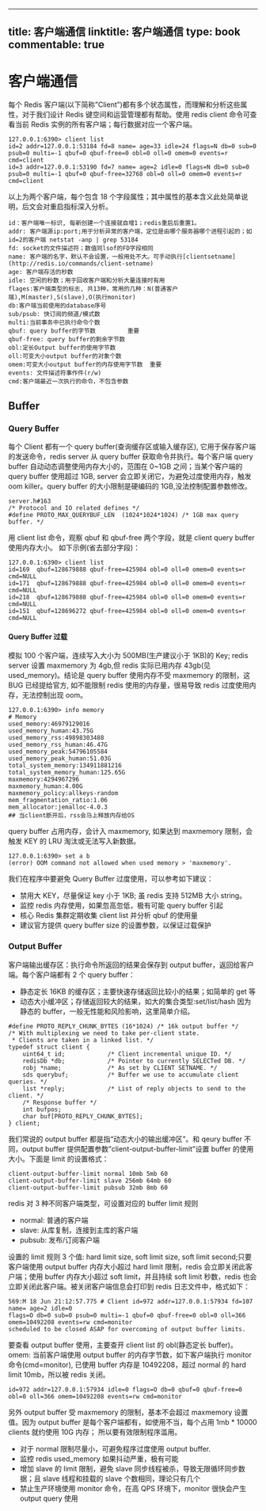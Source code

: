 
---
title: 客户端通信
linktitle: 客户端通信
type: book
commentable: true
---

# 客户端通信

每个 Redis 客户端(以下简称”Client”)都有多个状态属性，而理解和分析这些属性，对于我们设计 Redis 键空间和运营管理都有帮助。使用 redis client 命令可查看当前 Redis 实例的所有客户端；每行数据对应一个客户端。

```
127.0.0.1:6390> client list
id=2 addr=127.0.0.1:53184 fd=8 name= age=33 idle=24 flags=N db=0 sub=0 psub=0 multi=-1 qbuf=0 qbuf-free=0 obl=0 oll=0 omem=0 events=r cmd=client
id=3 addr=127.0.0.1:53190 fd=7 name= age=2 idle=0 flags=N db=0 sub=0 psub=0 multi=-1 qbuf=0 qbuf-free=32768 obl=0 oll=0 omem=0 events=r cmd=client
```

以上为两个客户端，每个包含 18 个字段属性；其中属性的基本含义此处简单说明，后文会对重启指标深入分析。

```
id：客户端唯一标识, 每新创建一个连接就自增1；redis重启后重置1。
addr: 客户端源ip:port;用于分析异常的客户端，定位是由哪个服务器哪个进程引起的；如id=2的客户端 netstat -anp | grep 53184
fd: socket的文件描述符；数值同lsof的FD字段相同
name: 客户端的名字，默认不会设置，一般用处不大。可手动执行[clientsetname](http://redis.io/commands/client-setname)
age: 客户端存活的秒数
idle: 空闲的秒数；用于回收客户端和分析大量连接时有用
flages:客户端类型的标志, 共13种，常用的几种：N(普通客户端),M(master),S(slave),O(执行monitor)
db:客户端当前使用的database序号
sub/psub: 快订阅的频道/模式数
multi:当前事务中已执行命令个数
qbuf: query buffer的字节数         重要
qbuf-free: query buffer的剩余字节数
obl:定长Output buffer的使用字节数
oll:可变大小output buffer的对象个数
omem:可变大小output buffer的内存使用字节数  重要
events: 文件描述符事作件(r/w)
cmd:客户端最近一次执行的命令，不包含参数
```

## Buffer

### Query Buffer

每个 Client 都有一个 query buffer(查询缓存区或输入缓存区), 它用于保存客户端的发送命令，redis server 从 query buffer 获取命令并执行。每个客户端 query buffer 自动动态调整使用内存大小的，范围在 0~1GB 之间；当某个客户端的 query buffer 使用超过 1GB, server 会立即关闭它，为避免过度使用内存，触发 oom killer。query buffer 的大小限制是硬编码的 1GB,没法控制配置参数修改。

```
server.h#163
/* Protocol and IO related defines */
#define PROTO_MAX_QUERYBUF_LEN  (1024*1024*1024) /* 1GB max query buffer. */
```

用 client list 命令，观察 qbuf 和 qbuf-free 两个字段，就是 client query buffer 使用内存大小。
如下示例(省去部分字段)：

```
127.0.0.1:6390> client list
id=169  qbuf=128679888 qbuf-free=425984 obl=0 oll=0 omem=0 events=r cmd=NULL
id=171  qbuf=128679888 qbuf-free=425984 obl=0 oll=0 omem=0 events=r cmd=NULL
id=218  qbuf=128679888 qbuf-free=425984 obl=0 oll=0 omem=0 events=r cmd=NULL
id=151  qbuf=128696272 qbuf-free=425984 obl=0 oll=0 omem=0 events=r cmd=NULL
```

#### Query Buffer 过载

模拟 100 个客户端，连续写入大小为 500MB(生产建议小于 1KB)的 Key; redis server 设置 maxmemory 为 4gb,但 redis 实际已用内存 43gb(见 used_memory)。结论是 query buffer 使用内存不受 maxmemory 的限制，这 BUG 已经提给官方, 如不能限制 redis 使用的内存量，很易导致 redis 过度使用内存，无法控制出现 oom。

```
127.0.0.1:6390> info memory
# Memory
used_memory:46979129016
used_memory_human:43.75G
used_memory_rss:49898303488
used_memory_rss_human:46.47G
used_memory_peak:54796105584
used_memory_peak_human:51.03G
total_system_memory:134911881216
total_system_memory_human:125.65G
maxmemory:4294967296
maxmemory_human:4.00G
maxmemory_policy:allkeys-random
mem_fragmentation_ratio:1.06
mem_allocator:jemalloc-4.0.3
## 当client断开后，rss会马上释放内存给OS
```

query buffer 占用内存，会计入 maxmemory, 如果达到 maxmemory 限制，会触发 KEY 的 LRU 淘汰或无法写入新数据。

```
127.0.0.1:6390> set a b
(error) OOM command not allowed when used memory > 'maxmemory'.
```

我们在程序中要避免 Query Buffer 过度使用，可以参考如下建议：

- 禁用大 KEY，尽量保证 key 小于 1KB; 虽 redis 支持 512MB 大小 string。
- 监控 redis 内存使用，如果忽高忽低，极有可能 query buffer 引起
- 核心 Redis 集群定期收集 client list 并分析 qbuf 的使用量
- 建议官方提供 query buffer size 的设置参数，以保证过载保护

### Output Buffer

客户端输出缓存区：执行命令所返回的结果会保存到 output buffer，返回给客户端。每个客户端都有 2 个 query buffer：

- 静态定长 16KB 的缓存区；主要快速存储返回比较小的结果；如简单的 get 等
- 动态大小缓冲区；存储返回较大的结果，如大的集合类型:set/list/hash
  因为静态的 buffer，一般无性能和风险影响，这里简单介绍。

```
#define PROTO_REPLY_CHUNK_BYTES (16*1024) /* 16k output buffer */
/* With multiplexing we need to take per-client state.
 * Clients are taken in a linked list. */
typedef struct client {
    uint64_t id;            /* Client incremental unique ID. */
    redisDb *db;            /* Pointer to currently SELECTed DB. */
    robj *name;             /* As set by CLIENT SETNAME. */
    sds querybuf;           /* Buffer we use to accumulate client queries. */
    list *reply;            /* List of reply objects to send to the client. */
    /* Response buffer */
    int bufpos;
    char buf[PROTO_REPLY_CHUNK_BYTES];
} client;
```

我们常说的 output buffer 都是指“动态大小的输出缓冲区”。和 qeury buffer 不同，output buffer 提供配置参数”client-output-buffer-limit”设置 buffer 的使用大小。下面是 limit 的设置格式：

```
client-output-buffer-limit normal 10mb 5mb 60
client-output-buffer-limit slave 256mb 64mb 60
client-output-buffer-limit pubsub 32mb 8mb 60
```

redis 对 3 种不同客户端类型，可设置对应的 buffer limit 规则

- normal: 普通的客户端
- slave: 从库复制，连接到主库的客户端
- pubsub: 发布/订阅客户端

设置的 limit 规则 3 个值: hard limit size, soft limit size, soft limit second;只要客户端使用 output buffer 内存大小超过 hard limit 限制，redis 会立即关闭此客户端；使用 buffer 内存大小超过 soft limit，并且持续 soft limit 秒数，redis 也会立即关闭此客户端。被关闭客户端信息会打印到 redis 日志文件中，格式如下：

```
569:M 18 Jun 21:12:57.775 # Client id=972 addr=127.0.0.1:57934 fd=107 name= age=2 idle=0
flags=O db=0 sub=0 psub=0 multi=-1 qbuf=0 qbuf-free=0 obl=0 oll=366 omem=10492208 events=rw cmd=monitor
scheduled to be closed ASAP for overcoming of output buffer limits.
```

要查看 output buffer 使用，主要查开 client list 的 obl(静态定长 buffer)。omem: 当前客户端使用 output buffer 的内存字节数，如下客户端执行 monitor 命令(cmd=monitor), 已使用 buffer 内存是 10492208，超过 normal 的 hard limit 10mb，所以被 redis 关闭。

```
id=972 addr=127.0.0.1:57934 idle=0 flags=O db=0 qbuf=0 qbuf-free=0 obl=0 oll=366 omem=10492208 events=rw cmd=monitor
```

另外 output buffer 受 maxmemory 的限制，基本不会超过 maxmemory 设置值。因为 output buffer 是每个客户端都有，如使用不当，每个占用 1mb \* 10000 clients 就约使用 10G 内存；
所以要有效限制程序滥用。

- 对于 normal 限制尽量小，可避免程序过度使用 output buffer.
- 监控 redis used_memory 如果抖动严重，极有可能
- 增加 slave 的 limit 限制，避免 slave 同步线程被杀，导致无限循环同步数据；且 slave 线程和挂载的 slave 个数相同，理论只有几个
- 禁止生产环境使用 monitor 命令，在高 QPS 环境下，monitor 很快会产生 output query 使用

    